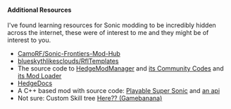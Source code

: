 #### Additional Resources
I've found learning resources for Sonic modding to be incredibly hidden across the internet, these were of interest to me and they might be of interest to you.
- [CamoRF/Sonic-Frontiers-Mod-Hub](https://github.com/CamoRF/Sonic-Frontiers-Mod-Hub)
- [blueskythlikesclouds/RflTemplates](https://github.com/blueskythlikesclouds/RflTemplates)
- The source code to [HedgeModManager](https://github.com/thesupersonic16/HedgeModManager)
  and [its Community Codes](https://github.com/hedge-dev/HMMCodes)
  and [its Mod Loader](https://github.com/hedge-dev/HE2ModLoader)
- [HedgeDocs](https://hedgedocs.com/)
- A C++ based mod with source code: [Playable Super Sonic](https://github.com/Sora-yx/SF-Super-Sonic) and [an api](https://github.com/DeaTh-G/rangers-api)
- Not sure: Custom Skill tree [Here?? (Gamebanana)](https://gamebanana.com/mods/448759)